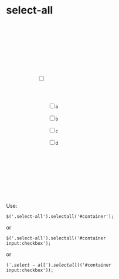 select-all
==========

<code>
<html><br />
    <head></head><br />
    <body><br />
        <div><br />
            <input type='checkbox' class='select-all' /><br />
            <div id='container'><br />
                <input type='checkbox' class='select-all'>a</input><br />
                <input type='checkbox' class='select-all'>b</input><br />
                <input type='checkbox' class='select-all'>c</input><br />
                <input type='checkbox' class='select-all'>d</input><br />
           </div><br />
        </div><br />
    </body><br />
</html>
</code>

Use:

<code>$('.select-all').selectall('#container');</code>

or

<code>$('.select-all').selectall('#container input:checkbox');</code>

or

<code>$('.select-all').selectall($('#container input:checkbox'));</code>